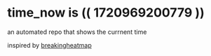 # time_now is (( 1720969200779 ))

an automated repo that shows the currnent time

inspired by [breakingheatmap](https://github.com/breakingheatmap/breakingheatmap)